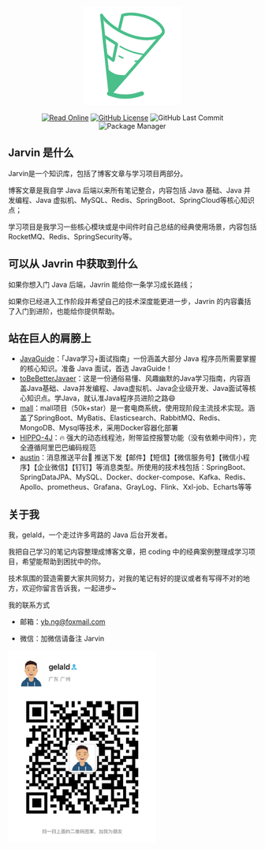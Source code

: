 <div align="center">
    <p>
        <a href="https://gelald.github.io/javrin">
            <img src="docs/.vuepress/public/logo.png" alt="Javrin Logo">
        </a>
    </p>
    <p>
        <a href="https://gelald.github.io/javrin" target="_blank"><img src="https://img.shields.io/badge/%E5%9C%A8%E7%BA%BF%E9%98%85%E8%AF%BB-jarvin-yellowgreen" alt="Read Online"></a>
        <a href="https://github.com/gelald/javrin/blob/main/LICENSE" target="_blank"><img src="https://img.shields.io/github/license/gelald/javrin" alt="GitHub License"></a>
        <img src="https://img.shields.io/github/last-commit/gelald/javrin" alt="GitHub Last Commit">
        <img src="https://img.shields.io/badge/package%20manager-pnpm-blueviolet" alt="Package Manager">
    </p>
</div>

## Jarvin 是什么

Jarvin是一个知识库，包括了博客文章与学习项目两部分。

博客文章是我自学 Java 后端以来所有笔记整合，内容包括 Java 基础、Java 并发编程、Java 虚拟机、MySQL、Redis、SpringBoot、SpringCloud等核心知识点；

学习项目是我学习一些核心模块或是中间件时自己总结的经典使用场景，内容包括 RocketMQ、Redis、SpringSecurity等。

## 可以从 Javrin 中获取到什么

如果你想入门 Java 后端，Javrin 能给你一条学习成长路线；

如果你已经进入工作阶段并希望自己的技术深度能更进一步，Javrin 的内容囊括了入门到进阶，也能给你提供帮助。

## 站在巨人的肩膀上

- [JavaGuide](https://javaguide.cn/)：「Java学习+面试指南」一份涵盖大部分 Java 程序员所需要掌握的核心知识。准备 Java 面试，首选 JavaGuide！
- [toBeBetterJavaer](https://tobebetterjavaer.com/)：这是一份通俗易懂、风趣幽默的Java学习指南，内容涵盖Java基础、Java并发编程、Java虚拟机、Java企业级开发、Java面试等核心知识点。学Java，就认准Java程序员进阶之路😄
- [mall](https://www.macrozheng.com/)：mall项目（50k+star）是一套电商系统，使用现阶段主流技术实现。涵盖了SpringBoot、MyBatis、Elasticsearch、RabbitMQ、Redis、MongoDB、Mysql等技术，采用Docker容器化部署
- [HIPPO-4J](https://hippo4j.cn/)：🔥 强大的动态线程池，附带监控报警功能（没有依赖中间件），完全遵循阿里巴巴编码规范
- [austin](https://github.com/ZhongFuCheng3y/austin)：消息推送平台📝 推送下发【邮件】【短信】【微信服务号】【微信小程序】【企业微信】【钉钉】等消息类型。所使用的技术栈包括：SpringBoot、SpringDataJPA、MySQL、Docker、docker-compose、Kafka、Redis、Apollo、prometheus、Grafana、GrayLog、Flink、Xxl-job、Echarts等等

## 关于我

我，gelald，一个走过许多弯路的 Java 后台开发者。

我把自己学习的笔记内容整理成博客文章，把 coding 中的经典案例整理成学习项目，希望能帮助到困扰中的你。

技术氛围的营造需要大家共同努力，对我的笔记有好的提议或者有写得不对的地方，欢迎你留言告诉我，一起进步~

我的联系方式

- 邮箱：yb.ng@foxmail.com

- 微信：加微信请备注 Jarvin

<img alt="微信二维码" src="docs/.vuepress/public/qrcode.jpg" width="300" height="390"/>
